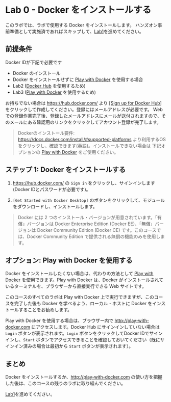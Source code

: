 # Lab 0 - Docker をインストールする

このラボでは、ラボで使用する Docker をインストールします。
ハンズオン事前準備として実施済であればスキップして、[Lab1](lab-1/README.md)を進めてください。


## 前提条件

Docker IDが下記で必要です
- Docker のインストール
- Docker をインストールせずに [Play with Docker](http://play-with-docker.com) を使用する場合
- Lab2 ([Docker Hub](https://hub.docker.com/) を使用するため)
- Lab3 ([Play with Docker](http://play-with-docker.com) を使用するため)

お持ちでない場合は https://hub.docker.com/ より [[Sign up for Docker Hub]](https://hub.docker.com/signup) をクリックして作成してください。登録にはメールアドレスが必要です。
Web での登録作業完了後、登録したメールアドレスにメールが送付されますので、そのメールにある確認用のリンクをクリックしてアカウント登録が完了します。

> Dockerのインストール要件:
> https://docs.docker.com/install/#supported-platforms より利用するOSをクリックし、確認できます(英語)。インストールできない場合は 下記オプションの [Play with Docker](http://play-with-docker.com) をご使用ください。

## ステップ 1: Docker をインストールする

1. https://hub.docker.com/ の `Sign in` をクリックし、サインインします(Docker IDとパスワードが必要です)。

2. `[Get Started with Docker Desktop]` のボタンをクリックして、モジュールをダウンロードし、インストールします。

> Docker には 2 つのインストール・バージョンが用意されています。「有償」バージョンは Docker Enterprise Edition (Docker EE)、「無償」バージョンは Docker Community Edition (Docker CE) です。このコースでは、Docker Community Edition で提供される無償の機能のみを使用します。

## **オプション:** Play with Docker を使用する
Docker をインストールしたくない場合は、代わりの方法として [Play with Docker](http://play-with-docker.com) を使用できます。Play with Docker は、Docker がインストールされているターミナルを、ブラウザーから直接実行できる Web サイトです。

このコースのすべてのラボは Play with Docker 上で実行できますが、このコースを完了した後も Docker を学べるよう、ローカル・ホストに Docker をインストールすることをお勧めします。

Play with Docker を使用する場合は、ブラウザー内で http://play-with-docker.com にアクセスします。Docker Hub にサインインしていない場合は `Login` ボタンが表示されます。`Login` ボタンをクリックしてDocker IDでサインインし、`Start` ボタンでアクセスできることを確認しておいてください（既にサインイン済みの場合は最初から `Start` ボタンが表示されます）。

## まとめ

Docker をインストールするか、http://play-with-docker.com の使い方を把握した後は、このコースの残りのラボに取り組んでください。

[Lab1](lab-1/README.md)を進めてください。
